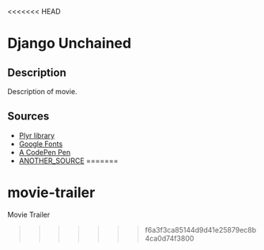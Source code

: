 <<<<<<< HEAD
# Django Unchained

## Description

Description of movie. 

## Sources

* [Plyr library](plyr.io/)
* [Google Fonts](https://fonts.google.com/)
* [A CodePen Pen](URL_TO_PEN)
* [ANOTHER_SOURCE]()
=======
# movie-trailer
Movie Trailer
>>>>>>> f6a3f3ca85144d9d41e25879ec8b4ca0d74f3800
